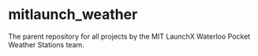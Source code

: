 # mitlaunch_weather

The parent repository for all projects by the MIT LaunchX Waterloo Pocket Weather Stations team.
